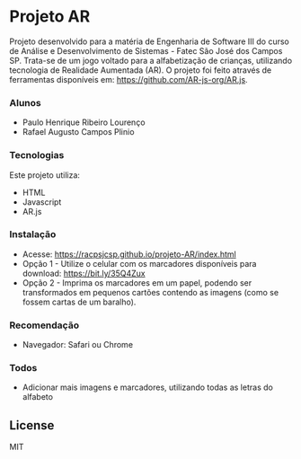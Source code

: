 # Projeto AR
Projeto desenvolvido para a matéria de Engenharia de Software III do curso de Análise e Desenvolvimento de Sistemas - Fatec São José dos Campos SP.
Trata-se de um jogo voltado para a alfabetização de crianças, utilizando tecnologia de Realidade Aumentada (AR).
O projeto foi feito através de ferramentas disponíveis em: https://github.com/AR-js-org/AR.js.

### Alunos
- Paulo Henrique Ribeiro Lourenço
- Rafael Augusto Campos Plinio

### Tecnologias
Este projeto utiliza:
* HTML
* Javascript
* AR.js

### Instalação

- Acesse: https://racpsjcsp.github.io/projeto-AR/index.html
- Opção 1 - Utilize o celular com os marcadores disponíveis para download: https://bit.ly/35Q4Zux
- Opção 2 - Imprima os marcadores em um papel, podendo ser transformados em pequenos cartões contendo as imagens (como se fossem cartas de um baralho).

### Recomendação
- Navegador: Safari ou Chrome

### Todos

 - Adicionar mais imagens e marcadores, utilizando todas as letras do alfabeto

License
----
MIT

